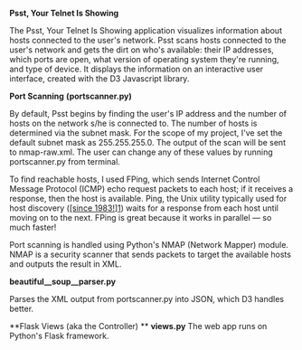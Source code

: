 **Psst, Your Telnet Is Showing**

The Psst, Your Telnet Is Showing application visualizes information about hosts connected to the user's network. Psst scans hosts connected to the user's network and gets the dirt on who's available: their IP addresses, which ports are open, what version of operating system they're running, and type of device. It displays the information on an interactive user interface, created with the D3 Javascript library.

**Port Scanning**
**(portscanner.py)**

By default, Psst begins by finding the user's IP address and the number of hosts on the network s/he is connected to. The number of hosts is determined via the subnet mask. For the scope of my project, I've set the default subnet mask as 255.255.255.0. The output of the scan will be sent to nmap-raw.xml. The user can change any of these values by running portscanner.py from terminal. 

To find reachable hosts, I used FPing,  which sends Internet Control Message Protocol (ICMP) echo request packets to each host; if it receives a response, then the host is available. Ping, the Unix utility typically used for host discovery ([\[since 1983!](http://www.webcitation.org/5saCKBpgH)][1]) waits for a response from each host until moving on to the next. FPing is great because it works in parallel — so much faster! 

Port scanning is handled using Python's NMAP (Network Mapper) module. NMAP is a security scanner that sends packets to target the available hosts and outputs the result in XML. 

**beautiful__soup__parser.py**

Parses the XML output from portscanner.py into JSON, which D3 handles better.

**Flask Views (aka the Controller) **
**views.py**
The web app runs on Python's Flask framework. 

 

[1]:	http://www.webcitation.org/5saCKBpgH